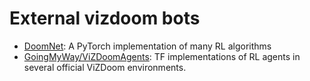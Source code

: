 # External vizdoom bots

- [DoomNet](https://github.com/akolishchak/doom-net-pytorch): A PyTorch implementation of many RL algorithms
- [GoingMyWay/ViZDoomAgents](https://github.com/GoingMyWay/ViZDoomAgents): TF implementations of RL agents in several official ViZDoom environments.
